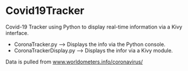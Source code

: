 # Covid19Tracker
Covid-19 Tracker using Python to display real-time information via a Kivy interface. 

* CoronaTracker.py --> Displays the info via the Python console.
* CoronaTrackerDisplay.py --> Displays the infor via a Kivy module.



 Data is pulled from www.worldometers.info/coronavirus/
 
